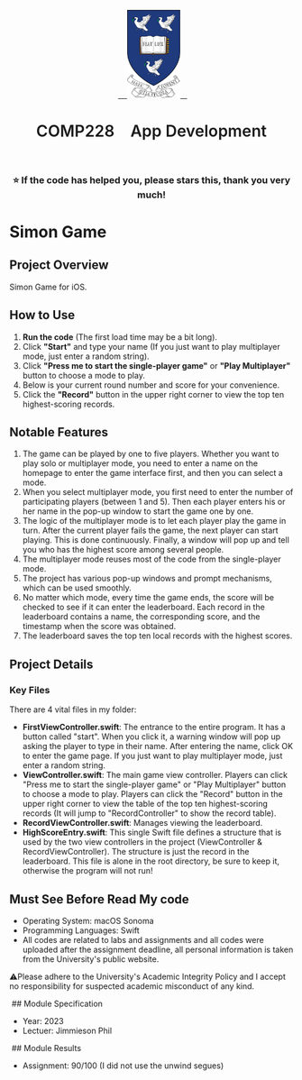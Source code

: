 <p align="center">
  <a href="https://www.liverpool.ac.uk/" target="blank">
    <img src="Liverpool_logo.png" alt="Logo" height="156">
  </a>
 <h1 align="center" style="font-weight: 600">COMP228    App Development</h1>
 <h3 align="center" backgroundcolor="red">⭐ If the code has helped you, please stars this, thank you very much!</h3>

# Simon Game

## Project Overview

Simon Game for iOS.


## How to Use
1. **Run the code** (The first load time may be a bit long).
2. Click **"Start"** and type your name (If you just want to play multiplayer mode, just enter a random string).
3. Click **"Press me to start the single-player game"** or **"Play Multiplayer"** button to choose a mode to play.
4. Below is your current round number and score for your convenience.
5. Click the **"Record"** button in the upper right corner to view the top ten highest-scoring records.

## Notable Features
1. The game can be played by one to five players. Whether you want to play solo or multiplayer mode, you need to enter a name on the homepage to enter the game interface first, and then you can select a mode.
2. When you select multiplayer mode, you first need to enter the number of participating players (between 1 and 5). Then each player enters his or her name in the pop-up window to start the game one by one.
3. The logic of the multiplayer mode is to let each player play the game in turn. After the current player fails the game, the next player can start playing. This is done continuously. Finally, a window will pop up and tell you who has the highest score among several people.
4. The multiplayer mode reuses most of the code from the single-player mode.
5. The project has various pop-up windows and prompt mechanisms, which can be used smoothly.
6. No matter which mode, every time the game ends, the score will be checked to see if it can enter the leaderboard. Each record in the leaderboard contains a name, the corresponding score, and the timestamp when the score was obtained.
7. The leaderboard saves the top ten local records with the highest scores.

## Project Details

### Key Files
There are 4 vital files in my folder:
- **FirstViewController.swift**: The entrance to the entire program. It has a button called "start". When you click it, a warning window will pop up asking the player to type in their name. After entering the name, click OK to enter the game page. If you just want to play multiplayer mode, just enter a random string.
- **ViewController.swift**: The main game view controller. Players can click "Press me to start the single-player game" or "Play Multiplayer" button to choose a mode to play. Players can click the "Record" button in the upper right corner to view the table of the top ten highest-scoring records (It will jump to "RecordController" to show the record table).
- **RecordViewController.swift**: Manages viewing the leaderboard.
- **HighScoreEntry.swift**: This single Swift file defines a structure that is used by the two view controllers in the project (ViewController & RecordViewController). The structure is just the record in the leaderboard. This file is alone in the root directory, be sure to keep it, otherwise the program will not run!


## Must See Before Read My code
* Operating System: macOS Sonoma
* Programming Languages: Swift
* All codes are related to labs and assignments and all codes were uploaded after the assignment deadline, all personal information is taken from the University's public website.

⚠Please adhere to the University's Academic Integrity Policy and I accept no responsibility for suspected academic misconduct of any kind.

 ## Module Specification
* Year: 2023
* Lectuer: Jimmieson Phil

 ## Module Results
* Assignment: 90/100 (I did not use the unwind segues)
